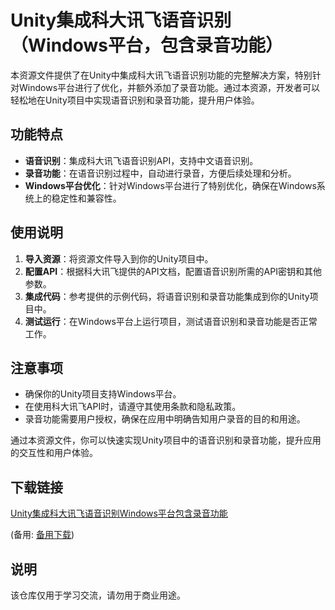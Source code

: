 # Unity集成科大讯飞语音识别（Windows平台，包含录音功能）

本资源文件提供了在Unity中集成科大讯飞语音识别功能的完整解决方案，特别针对Windows平台进行了优化，并额外添加了录音功能。通过本资源，开发者可以轻松地在Unity项目中实现语音识别和录音功能，提升用户体验。

## 功能特点

- **语音识别**：集成科大讯飞语音识别API，支持中文语音识别。
- **录音功能**：在语音识别过程中，自动进行录音，方便后续处理和分析。
- **Windows平台优化**：针对Windows平台进行了特别优化，确保在Windows系统上的稳定性和兼容性。

## 使用说明

1. **导入资源**：将资源文件导入到你的Unity项目中。
2. **配置API**：根据科大讯飞提供的API文档，配置语音识别所需的API密钥和其他参数。
3. **集成代码**：参考提供的示例代码，将语音识别和录音功能集成到你的Unity项目中。
4. **测试运行**：在Windows平台上运行项目，测试语音识别和录音功能是否正常工作。

## 注意事项

- 确保你的Unity项目支持Windows平台。
- 在使用科大讯飞API时，请遵守其使用条款和隐私政策。
- 录音功能需要用户授权，确保在应用中明确告知用户录音的目的和用途。

通过本资源文件，你可以快速实现Unity项目中的语音识别和录音功能，提升应用的交互性和用户体验。

## 下载链接
[Unity集成科大讯飞语音识别Windows平台包含录音功能](https://pan.quark.cn/s/22c9f1043a68) 

(备用: [备用下载](https://pan.baidu.com/s/1dGybkmSeGje5Nsv_75kh7A?pwd=1234))

## 说明

该仓库仅用于学习交流，请勿用于商业用途。
